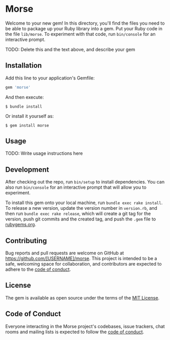 # Morse

Welcome to your new gem! In this directory, you'll find the files you need to be able to package up your Ruby library into a gem. Put your Ruby code in the file `lib/morse`. To experiment with that code, run `bin/console` for an interactive prompt.

TODO: Delete this and the text above, and describe your gem

## Installation

Add this line to your application's Gemfile:

```ruby
gem 'morse'
```

And then execute:

    $ bundle install

Or install it yourself as:

    $ gem install morse

## Usage

TODO: Write usage instructions here

## Development

After checking out the repo, run `bin/setup` to install dependencies. You can also run `bin/console` for an interactive prompt that will allow you to experiment.

To install this gem onto your local machine, run `bundle exec rake install`. To release a new version, update the version number in `version.rb`, and then run `bundle exec rake release`, which will create a git tag for the version, push git commits and the created tag, and push the `.gem` file to [rubygems.org](https://rubygems.org).

## Contributing

Bug reports and pull requests are welcome on GitHub at https://github.com/[USERNAME]/morse. This project is intended to be a safe, welcoming space for collaboration, and contributors are expected to adhere to the [code of conduct](https://github.com/[USERNAME]/morse/blob/develop/CODE_OF_CONDUCT.md).

## License

The gem is available as open source under the terms of the [MIT License](https://opensource.org/licenses/MIT).

## Code of Conduct

Everyone interacting in the Morse project's codebases, issue trackers, chat rooms and mailing lists is expected to follow the [code of conduct](https://github.com/[USERNAME]/morse/blob/develop/CODE_OF_CONDUCT.md).
